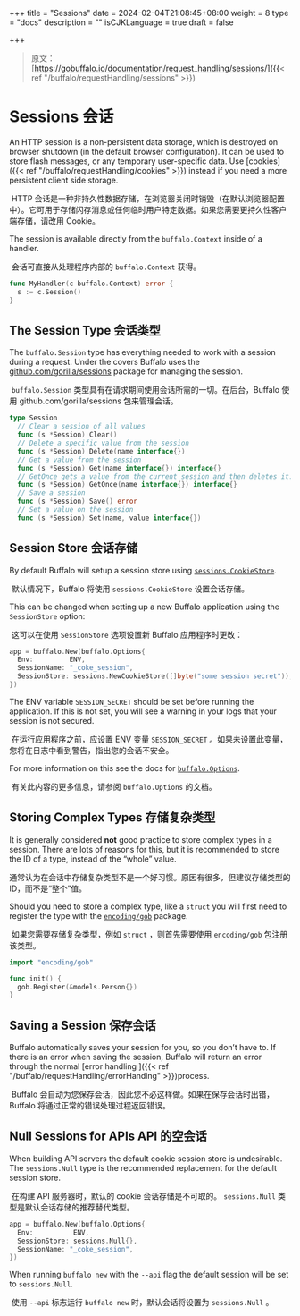+++
title = "Sessions"
date = 2024-02-04T21:08:45+08:00
weight = 8
type = "docs"
description = ""
isCJKLanguage = true
draft = false

+++

> 原文：[https://gobuffalo.io/documentation/request_handling/sessions/]({{< ref "/buffalo/requestHandling/sessions" >}})

# Sessions 会话 

An HTTP session is a non-persistent data storage, which is destroyed on browser shutdown (in the default browser configuration). It can be used to store flash messages, or any temporary user-specific data. Use [cookies]({{< ref "/buffalo/requestHandling/cookies" >}}) instead if you need a more persistent client side storage.

​	HTTP 会话是一种非持久性数据存储，在浏览器关闭时销毁（在默认浏览器配置中）。它可用于存储闪存消息或任何临时用户特定数据。如果您需要更持久性客户端存储，请改用 Cookie。

The session is available directly from the `buffalo.Context` inside of a handler.

​	会话可直接从处理程序内部的 `buffalo.Context` 获得。

```go
func MyHandler(c buffalo.Context) error {
  s := c.Session()
}
```

## The Session Type 会话类型 

The `buffalo.Session` type has everything needed to work with a session during a request. Under the covers Buffalo uses the [github.com/gorilla/sessions](http://www.gorillatoolkit.org/pkg/sessions) package for managing the session.

​	 `buffalo.Session` 类型具有在请求期间使用会话所需的一切。在后台，Buffalo 使用 github.com/gorilla/sessions 包来管理会话。

```go
type Session
  // Clear a session of all values
  func (s *Session) Clear()
  // Delete a specific value from the session
  func (s *Session) Delete(name interface{})
  // Get a value from the session
  func (s *Session) Get(name interface{}) interface{}
  // GetOnce gets a value from the current session and then deletes it.
  func (s *Session) GetOnce(name interface{}) interface{}
  // Save a session
  func (s *Session) Save() error
  // Set a value on the session
  func (s *Session) Set(name, value interface{})
```

## Session Store 会话存储 

By default Buffalo will setup a session store using [`sessions.CookieStore`](http://www.gorillatoolkit.org/pkg/sessions#CookieStore).

​	默认情况下，Buffalo 将使用 `sessions.CookieStore` 设置会话存储。

This can be changed when setting up a new Buffalo application using the `SessionStore` option:

​	这可以在使用 `SessionStore` 选项设置新 Buffalo 应用程序时更改：

```go
app = buffalo.New(buffalo.Options{
  Env:         ENV,
  SessionName: "_coke_session",
  SessionStore: sessions.NewCookieStore([]byte("some session secret")),
})
```

The ENV variable `SESSION_SECRET` should be set before running the application. If this is not set, you will see a warning in your logs that your session is not secured.

​	在运行应用程序之前，应设置 ENV 变量 `SESSION_SECRET` 。如果未设置此变量，您将在日志中看到警告，指出您的会话不安全。

For more information on this see the docs for [`buffalo.Options`](https://godoc.org/github.com/gobuffalo/buffalo#Options).

​	有关此内容的更多信息，请参阅 `buffalo.Options` 的文档。

## Storing Complex Types 存储复杂类型 

It is generally considered **not** good practice to store complex types in a session. There are lots of reasons for this, but it is recommended to store the ID of a type, instead of the “whole” value.

​	通常认为在会话中存储复杂类型不是一个好习惯。原因有很多，但建议存储类型的 ID，而不是“整个”值。

Should you need to store a complex type, like a `struct` you will first need to register the type with the [`encoding/gob`](https://golang.org/pkg/encoding/gob/) package.

​	如果您需要存储复杂类型，例如 `struct` ，则首先需要使用 `encoding/gob` 包注册该类型。

```go
import "encoding/gob"

func init() {
  gob.Register(&models.Person{})
}
```

## Saving a Session 保存会话 

Buffalo automatically saves your session for you, so you don’t have to. If there is an error when saving the session, Buffalo will return an error through the normal [error handling ]({{< ref "/buffalo/requestHandling/errorHanding" >}})process.

​	Buffalo 会自动为您保存会话，因此您不必这样做。如果在保存会话时出错，Buffalo 将通过正常的错误处理过程返回错误。

## Null Sessions for APIs API 的空会话 

When building API servers the default cookie session store is undesirable. The `sessions.Null` type is the recommended replacement for the default session store.

​	在构建 API 服务器时，默认的 cookie 会话存储是不可取的。 `sessions.Null` 类型是默认会话存储的推荐替代类型。

```go
app = buffalo.New(buffalo.Options{
  Env:          ENV,
  SessionStore: sessions.Null{},
  SessionName: "_coke_session",
})
```

When running `buffalo new` with the `--api` flag the default session will be set to `sessions.Null`.

​	使用 `--api` 标志运行 `buffalo new` 时，默认会话将设置为 `sessions.Null` 。
